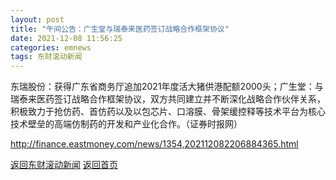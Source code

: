```yaml
---
layout: post
title: "午间公告：广生堂与瑞泰来医药签订战略合作框架协议"
date: 2021-12-08 11:56:25
categories: emnews
tags: 东财滚动新闻
---
```


东瑞股份：获得广东省商务厅追加2021年度活大猪供港配额2000头；广生堂：与瑞泰来医药签订战略合作框架协议，双方共同建立并不断深化战略合作伙伴关系，积极致力于抢仿药、首仿药以及以包芯片、口溶膜、骨架缓控释等技术平台为核心技术壁垒的高端仿制药的开发和产业化合作。（证券时报网）

<http://finance.eastmoney.com/news/1354,202112082206884365.html>

[返回东财滚动新闻](./emnews/)
[返回首页](./)